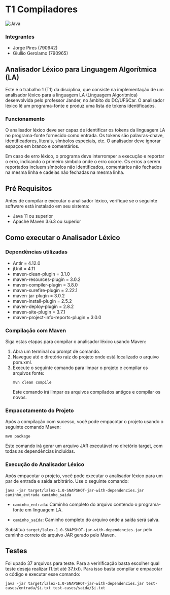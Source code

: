 # T1 Compiladores

![Java](https://img.shields.io/badge/java-%23ED8B00.svg?style=for-the-badge&logo=openjdk&logoColor=white)

### Integrantes

- Jorge Pires (790942)
- Giullio Gerolamo (790965)

## Analisador Léxico para Linguagem Algorítmica (LA)
Este é o trabalho 1 (T1) da disciplina, que consiste na implementação de um analisador léxico para a linguagem LA 
(Linguagem Algorítmica) desenvolvida pelo professor Jander, no âmbito do DC/UFSCar. O analisador léxico lê um 
programa-fonte e produz uma lista de tokens identificados.

### Funcionamento
O analisador léxico deve ser capaz de identificar os tokens da linguagem LA no programa-fonte fornecido como entrada.
Os tokens são palavras-chave, identificadores, literais, símbolos especiais, etc. O analisador deve ignorar espaços 
em branco e comentários.

Em caso de erro léxico, o programa deve interromper a execução e reportar o erro, indicando o primeiro símbolo onde 
o erro ocorre. Os erros a serem reportados incluem símbolos não identificados, comentários não fechados na mesma 
linha e cadeias não fechadas na mesma linha.

## Pré Requisitos
Antes de compilar e executar o analisador léxico, verifique se o seguinte software está instalado em seu sistema:

- Java 11 ou superior
- Apache Maven 3.6.3 ou superior


## Como executar o Analisador Léxico

### Dependências utilizadas
- Antlr = 4.12.0
- jUnit = 4.11
- maven-clean-plugin = 3.1.0
- maven-resources-plugin = 3.0.2
- maven-compiler-plugin = 3.8.0
- maven-surefire-plugin = 2.22.1
- maven-jar-plugin = 3.0.2
- maven-install-plugin = 2.5.2
- maven-deploy-plugin = 2.8.2
- maven-site-plugin = 3.7.1
- maven-project-info-reports-plugin = 3.0.0
  
### Compilação com Maven
Siga estas etapas para compilar o analisador léxico usando Maven:

1. Abra um terminal ou prompt de comando.
2. Navegue até o diretório raiz do projeto onde está localizado o arquivo pom.xml.
3. Execute o seguinte comando para limpar o projeto e compilar os arquivos fonte:
    ```
    mvn clean compile 
    ```
   Este comando irá limpar os arquivos compilados antigos e compilar os novos.

### Empacotamento do Projeto
Após a compilação com sucesso, você pode empacotar o projeto usando o seguinte comando Maven:
```
mvn package
```
Este comando irá gerar um arquivo JAR executável no diretório target, com todas as dependências incluídas.

### Execução do Analisador Léxico
Após empacotar o projeto, você pode executar o analisador léxico para um par de entrada e saída arbitrário. Use o 
seguinte comando:
    
```
java -jar target/lalex-1.0-SNAPSHOT-jar-with-dependencies.jar caminho_entrada caminho_saida
```
    
- ``caminho_entrada``: Caminho completo do arquivo contendo o programa-fonte em linguagem LA.

- ``caminho_saída``: Caminho completo do arquivo onde a saída será salva.


Substitua ``target/lalex-1.0-SNAPSHOT-jar-with-dependencies.jar`` pelo caminho correto do arquivo JAR gerado pelo Maven.

## Testes
Foi upado 37 arquivos para teste. Para a veririficação basta escolher qual teste deseja realizar (1.txt até 37.txt). Para isso basta compilar e empacotar o código e executar esse comando:

```
java -jar target/lalex-1.0-SNAPSHOT-jar-with-dependencies.jar test-cases/entrada/$i.txt test-cases/saida/$i.txt
```
